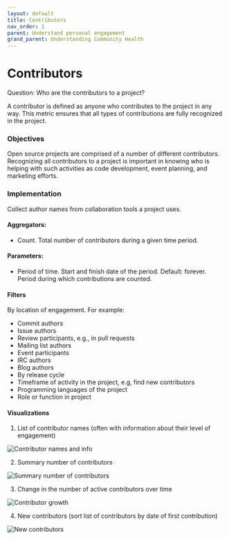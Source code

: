 ```yaml
---
layout: default
title: Contributors
nav_order: 1
parent: Understand personal engagement
grand_parent: Understanding Community Health
---
```


# Contributors
Question: Who are the contributors to a project?

A contributor is defined as anyone who contributes to the project in any way. This metric ensures that all types of contributions are fully recognized in the project.

### Objectives
Open source projects are comprised of a number of different contributors. Recognizing all contributors to a project is important in knowing who is helping with such activities as code development, event planning, and marketing efforts.

### Implementation
Collect author names from collaboration tools a project uses.

#### Aggregators:
- Count. Total number of contributors during a given time period.

#### Parameters:
- Period of time. Start and finish date of the period. Default: forever. Period during which contributions are counted.

#### Filters
By location of engagement. For example:

- Commit authors
- Issue authors
- Review participants, e.g., in pull requests
- Mailing list authors
- Event participants
- IRC authors
- Blog authors
- By release cycle
- Timeframe of activity in the project, e.g, find new contributors
- Programming languages of the project
- Role or function in project

#### Visualizations

1. List of contributor names (often with information about their level of engagement)

![Contributor names and info](../assets/contributors_top-contributor-info.png)

2. Summary number of contributors

![Summary number of contributors](../assets/contributors_summary-contributor-number.png)

3. Change in the number of active contributors over time

![Contributor growth](../assets/contributors_growth.png)

4. New contributors (sort list of contributors by date of first contribution)

![New contributors](../assets/contributors_first-commit-date.png)